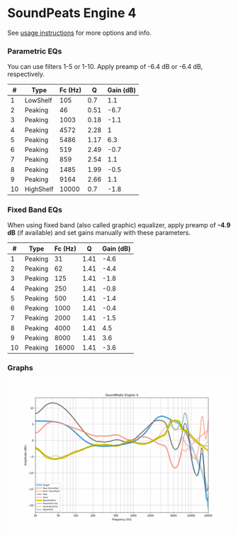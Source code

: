 # SoundPeats Engine 4
See [usage instructions](https://github.com/jaakkopasanen/AutoEq#usage) for more options and info.

### Parametric EQs
You can use filters 1-5 or 1-10. Apply preamp of -6.4 dB or -6.4 dB, respectively.

|   # | Type      |   Fc (Hz) |    Q |   Gain (dB) |
|-----|-----------|-----------|------|-------------|
|   1 | LowShelf  |       105 | 0.7  |         1.1 |
|   2 | Peaking   |        46 | 0.51 |        -6.7 |
|   3 | Peaking   |      1003 | 0.18 |        -1.1 |
|   4 | Peaking   |      4572 | 2.28 |         1   |
|   5 | Peaking   |      5486 | 1.17 |         6.3 |
|   6 | Peaking   |       519 | 2.49 |        -0.7 |
|   7 | Peaking   |       859 | 2.54 |         1.1 |
|   8 | Peaking   |      1485 | 1.99 |        -0.5 |
|   9 | Peaking   |      9164 | 2.66 |         1.1 |
|  10 | HighShelf |     10000 | 0.7  |        -1.8 |

### Fixed Band EQs
When using fixed band (also called graphic) equalizer, apply preamp of **-4.9 dB** (if available) and set gains manually with these parameters.

|   # | Type    |   Fc (Hz) |    Q |   Gain (dB) |
|-----|---------|-----------|------|-------------|
|   1 | Peaking |        31 | 1.41 |        -4.6 |
|   2 | Peaking |        62 | 1.41 |        -4.4 |
|   3 | Peaking |       125 | 1.41 |        -1.8 |
|   4 | Peaking |       250 | 1.41 |        -0.8 |
|   5 | Peaking |       500 | 1.41 |        -1.4 |
|   6 | Peaking |      1000 | 1.41 |        -0.4 |
|   7 | Peaking |      2000 | 1.41 |        -1.5 |
|   8 | Peaking |      4000 | 1.41 |         4.5 |
|   9 | Peaking |      8000 | 1.41 |         3.6 |
|  10 | Peaking |     16000 | 1.41 |        -3.6 |

### Graphs
![](./SoundPeats%20Engine%204.png)
